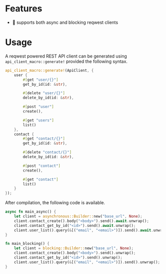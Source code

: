 # Features

- 🎉 supports both async and blocking reqwest clients

# Usage

A reqwest powered REST API client can be generated using `api_client_macro::generate!` provided the following syntax.

```rust
api_client_macro::generate!(ApiClient, {
    user {
        #[get "user/{}"]
        get_by_id(id: &str),

        #[delete "user/{}"]
        delete_by_id(id: &str),

        #[post "user"]
        create(),

        #[get "users"]
        list()
    },
    contact {
        #[get "contact/{}"]
        get_by_id(id: &str),

        #[delete "contact/{}"]
        delete_by_id(id: &str),

        #[post "contact"]
        create(),

        #[get "contact"]
        list()
    }
});
```

After compilation, the following code is available.

```rust
async fn main_async() {
    let client = asynchronous::Builder::new("base_url", None);
    client.contact_create().body("<body>").send().await.unwrap();
    client.contact_get_by_id("<id>").send().await.unwrap();
    client.user_list().query(&[("email", "<email>")]).send().await.unwrap();
}

fn main_blocking() {
    let client = blocking::Builder::new("base_url", None);
    client.contact_create().body("<body>").send().unwrap();
    client.contact_get_by_id("<id>").send().unwrap();
    client.user_list().query(&[("email", "<email>")]).send().unwrap();
}
```
